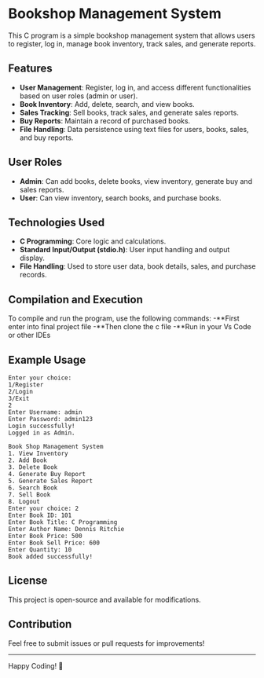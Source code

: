 # Bookshop Management System

This C program is a simple bookshop management system that allows users to register, log in, manage book inventory, track sales, and generate reports.

## Features
- **User Management**: Register, log in, and access different functionalities based on user roles (admin or user).
- **Book Inventory**: Add, delete, search, and view books.
- **Sales Tracking**: Sell books, track sales, and generate sales reports.
- **Buy Reports**: Maintain a record of purchased books.
- **File Handling**: Data persistence using text files for users, books, sales, and buy reports.

## User Roles
- **Admin**: Can add books, delete books, view inventory, generate buy and sales reports.
- **User**: Can view inventory, search books, and purchase books.

## Technologies Used
- **C Programming**: Core logic and calculations.
- **Standard Input/Output (stdio.h)**: User input handling and output display.
- **File Handling**: Used to store user data, book details, sales, and purchase records.

## Compilation and Execution
To compile and run the program, use the following commands:
-**First enter into final project file
-**Then clone the c file
-**Run in your Vs Code or other IDEs

## Example Usage
```
Enter your choice:
1/Register
2/Login
3/Exit
2
Enter Username: admin
Enter Password: admin123
Login successfully!
Logged in as Admin.

Book Shop Management System
1. View Inventory
2. Add Book
3. Delete Book
4. Generate Buy Report
5. Generate Sales Report
6. Search Book
7. Sell Book
8. Logout
Enter your choice: 2
Enter Book ID: 101
Enter Book Title: C Programming
Enter Author Name: Dennis Ritchie
Enter Book Price: 500
Enter Book Sell Price: 600
Enter Quantity: 10
Book added successfully!
```

## License
This project is open-source and available for modifications.

## Contribution
Feel free to submit issues or pull requests for improvements!

---
Happy Coding! 🚀

